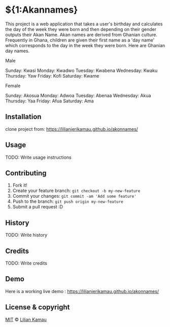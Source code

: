 # ${1:Akannames}

This project is a web application that takes a user's birthday and calculates the day of the week they were born and then depending on their gender outputs their Akan Name. Akan names are derived from Ghanian culture. Frequently in Ghana, children are given their first name as a 'day name' which corresponds to the day in the week they were born. Here are Ghanian day names.

Male

Sunday: Kwasi
Monday: Kwadwo
Tuesday: Kwabena
Wednesday: Kwaku
Thursday: Yaw
Friday: Kofi
Saturday: Kwame

Female

Sunday: Akosua
Monday: Adwoa
Tuesday: Abenaa
Wednesday: Akua
Thursday: Yaa
Friday: Afua
Saturday: Ama

## Installation

clone project from: https://lilianjerikamau.github.io/akonnames/

## Usage

TODO: Write usage instructions

## Contributing

1. Fork it!
2. Create your feature branch: `git checkout -b my-new-feature`
3. Commit your changes: `git commit -am 'Add some feature'`
4. Push to the branch: `git push origin my-new-feature`
5. Submit a pull request :D

## History

TODO: Write history

## Credits

TODO: Write credits

## Demo

Here is a working live demo : https://lilianjerikamau.github.io/akonnames/

## License & copyright

[MIT](https://choosealicense.com/licenses/mit/) © [Lilian Kamau](https://github.com/lilianjerikamau/lilianjerikamau.github.io)

